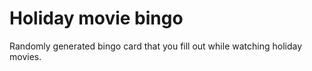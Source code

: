# Holiday movie bingo

Randomly generated bingo card that you fill out while watching holiday movies.

